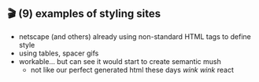 ## 🎬 (9) examples of styling sites

- netscape (and others) already using non-standard HTML tags to define style
- using tables, spacer gifs
- workable... but can see it would start to create semantic mush
  - not like our perfect generated html these days _wink wink_ react

